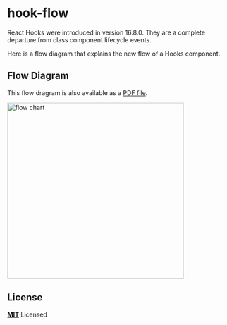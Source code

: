 # hook-flow

React Hooks were introduced in version 16.8.0. They are a complete departure from class component lifecycle events.

Here is a flow diagram that explains the new flow of a Hooks component.

## Flow Diagram

This flow dragram is also available as a [PDF file](https://github.com/donavon/hook-flow/blob/master/hook-flow.pdf).

<p>
<img src="https://raw.githubusercontent.com/donavon/hook-flow/master/hook-flow.png" alt="flow chart" width="400">
</p>

## License

**[MIT](LICENSE)** Licensed
